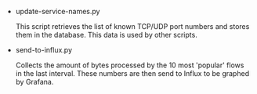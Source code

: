 * update-service-names.py

  This script retrieves the list of known TCP/UDP port numbers and stores them in the database.
  This data is used by other scripts.

* send-to-influx.py

  Collects the amount of bytes processed by the 10 most 'popular' flows in the last interval.
  These numbers are then send to Influx to be graphed by Grafana.
